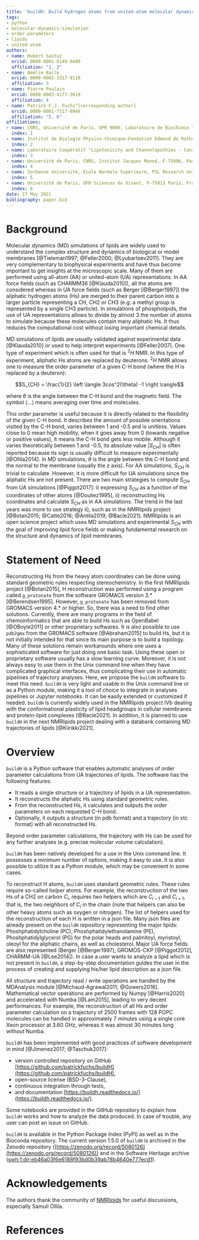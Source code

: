 ```yaml
---
title: 'buildH: Build hydrogen atoms from united-atom molecular dynamics of lipids and calculate the order parameters'
tags:
- python
- molecular-dynamics-simulation
- order-parameters
- lipids
- united-atom
authors:
- name: Hubert Santuz
  orcid: 0000-0001-6149-9480
  affiliation: "1, 2"
- name: Amélie Bacle
  orcid: 0000-0002-3317-9110
  affiliation: 3
- name: Pierre Poulain
  orcid: 0000-0003-4177-3619
  affiliation: 4
- name: Patrick F.J. Fuchs^[corresponding author]
  orcid: 0000-0001-7117-994X
  affiliation: "5, 6"
affiliations:
- name: CNRS, Université de Paris, UPR 9080, Laboratoire de Biochimie Théorique, 13 Rue Pierre et Marie Curie, F-75005 Paris, France
  index: 1
- name: Institut de Biologie Physico-Chimique–Fondation Edmond de Rothschild, PSL Research University, Paris, France
  index: 2
- name: Laboratoire Coopératif "Lipotoxicity and Channelopathies - ConicMeds", Université de Poitiers, F-86000 Poitiers, France
  index: 3
- name: Université de Paris, CNRS, Institut Jacques Monod, F-75006, Paris, France
  index: 4
- name: Sorbonne Université, Ecole Normale Supérieure, PSL Research University, CNRS, Laboratoire des Biomolécules (LBM), F-75005 Paris, France
  index: 5
- name: Université de Paris, UFR Sciences du Vivant, F-75013 Paris, France
  index: 6
date: 27 May 2021
bibliography: paper.bib
---
```


# Background

Molecular dynamics (MD) simulations of lipids are widely used to understand the complex structure and dynamics of biological or model membranes [@Tieleman1997; @Feller2000; @Lyubartsev2011]. They are very complementary to biophysical experiments and have thus become important to get insights at the microscopic scale. Many of them are performed using all-atom (AA) or united-atom (UA) representations. In AA force fields (such as CHARMM36 [@Klauda2010]), all the atoms are considered whereas in UA force fields (such as Berger [@Berger1997]) the aliphatic hydrogen atoms (Hs) are merged to their parent carbon into a larger particle representing a CH, CH2 or CH3 (e.g. a methyl group is represented by a single CH3 particle). In simulations of phospholipids, the use of UA representations allows to divide by almost 3 the number of atoms to simulate because these molecules contain many aliphatic Hs. It thus reduces the computational cost without losing important chemical details.

MD simulations of lipids are usually validated against experimental data [@Klauda2010] or used to help interpret experiments [@Feller2007]. One type of experiment which is often used for that is $^2H$ NMR. In this type of experiment, aliphatic Hs atoms are replaced by deuterons. $^2H$ NMR allows one to measure the order parameter of a given C-H bond (where the H is replaced by a deuteron):

$$S_{CH} = \frac{1}{2} \left \langle 3cos^2(\theta) -1 \right \rangle$$

where $\theta$ is the angle between the C-H bond and the magnetic field. The symbol $\langle ... \rangle$ means averaging over time and molecules.

This order parameter is useful because it is directly related to the flexibility of the given C-H bond. It describes the amount of possible orientations visited by the C-H bond, varies between 1 and -0.5 and is unitless. Values close to 0 mean high mobility, when it goes away from 0 (towards negative or positive values), it means the C-H bond gets less mobile. Although it varies theoretically between 1 and -0.5, its absolute value $\lvert S_{CH} \rvert$ is often reported because its sign is usually difficult to measure experimentally [@Ollila2014]. In MD simulations, $\theta$ is the angle between the C-H bond and the normal to the membrane (usually the $z$ axis). For AA simulations, $S_{CH}$ is trivial to calculate. However, it is more difficult for UA simulations since the aliphatic Hs are not present. There are two main strategies to compute $S_{CH}$ from UA simulations [@Piggot2017]: i) expressing $S_{CH}$ as a function of the coordinates of other atoms [@Douliez1995], ii) reconstructing Hs coordinates and calculate $S_{CH}$ as in AA simulations. The trend in the last years was more to use strategy ii), such as in the NMRlipids project [@Botan2015; @Catte2016; @Antila2019; @Bacle2021]. NMRlipids is an open science project which uses MD simulations and experimental $S_{CH}$ with the goal of improving lipid force fields or making fundamental research on the structure and dynamics of lipid membranes.

# Statement of Need

Reconstructing Hs from the heavy atom coordinates can be done using standard geometric rules respecting stereochemistry. In the first NMRlipids project [@Botan2015], H reconstruction was performed using a program called `g_protonate` from the software GROMACS version 3.* [@Berendsen1995]. However, `g_protonate` has been removed from GROMACS version 4.* or higher. So, there was a need to find other solutions. Currently, there are many programs in the field of chemoinformatics that are able to build Hs such as OpenBabel [@OBoyle2011] or other proprietary softwares. It is also possible to use `pdb2gmx` from the GROMACS software [@Abraham2015] to build Hs, but it is not initially intended for that since its main purpose is to build a topology. Many of these solutions remain workarounds where one uses a sophisticated software for just doing one basic task. Using these open or proprietary software usually has a slow learning curve. Moreover, it is not always easy to use them in the Unix command line when they have complicated graphical interfaces, thus complicating their use in automatic pipelines of trajectory analyses.
Here, we propose the `buildH` software to meet this need. `buildH` is very light and usable in the Unix command line or as a Python module, making it a tool of choice to integrate in analyses pipelines or Jupyter notebooks. It can be easily extended or customized if needed. `buildH` is currently widely used in the NMRlipids project IVb dealing with the conformational plasticity of lipid headgroups in cellular membranes and protein-lipid complexes [@Bacle2021]. In addition, it is planned to use `buildH` in the next NMRlipids project dealing with a databank containing MD trajectories of lipids [@Kiirikki2021].

# Overview

`buildH` is a Python software that enables automatic analyses of order parameter calculations from UA trajectories of lipids. The software has the following features:

- It reads a single structure or a trajectory of lipids in a UA representation.
- It reconstructs the aliphatic Hs using standard geometric rules.
- From the reconstructed Hs, it calculates and outputs the order parameters on each requested C-H bond.
- Optionally, it outputs a structure (in pdb format) and a trajectory (in xtc format) with all reconstructed Hs.

Beyond order parameter calculations, the trajectory with Hs can be used for any further analyses (e.g. precise molecular volume calculation).

`buildH` has been natively developed for a use in the Unix command line. It possesses a minimum number of options, making it easy to use. It is also possible to utilize it as a Python module, which may be convenient in some cases.

To reconstruct H atoms, `buildH` uses standard geometric rules. These rules require so-called *helper* atoms. For example, the reconstruction of the two Hs of a CH2 on carbon $C_i$, requires two helpers which are $C_{i-1}$ and $C_{i+1}$, that is, the two neighbors of $C_i$ in the chain (note that helpers can also be other heavy atoms such as oxygen or nitrogen). The list of helpers used for the reconstruction of each H is written in a json file. Many json files are already present on the `buildH` repository representing the major lipids: Phoshphatidylcholine (PC), Phoshphatidylethanolamine (PE), Phoshphatidylglycerol (PG) for the polar heads and palmitoyl, myristoyl, oleoyl for the aliphatic chains, as well as cholesterol. Major UA force fields are also represented (Berger [@Berger1997], GROMOS-CKP [@Piggot2012], CHARMM-UA [@Lee2014]). In case a user wants to analyze a lipid which is not present in `buildH`, a step-by-step documentation guides the user in the process of creating and supplying his/her lipid description as a json file.

All structure and trajectory read / write operations are handled by the MDAnalysis module [@Michaud-Agrawal2011; @Gowers2016]. Mathematical vector operations are performed by Numpy [@Harris2020] and accelerated with Numba [@Lam2015], leading to very decent performances. For example, the reconstruction of all Hs and order parameter calculation on a trajectory of 2500 frames with 128 POPC molecules can be handled in approximately 7 minutes using a single core Xeon processor at 3.60 GHz, whereas it was almost 30 minutes long without Numba.

`buildH` has been implemented with good practices of software development in mind [@Jimenez2017; @Taschuk2017]:

- version controlled repository on GitHub [https://github.com/patrickfuchs/buildH](https://github.com/patrickfuchs/buildH),
- open-source license (BSD-3-Clause),
- continuous integration through tests,
- and documentation [https://buildh.readthedocs.io/](https://buildh.readthedocs.io/).

Some notebooks are provided in the GitHub repository to explain how `buildH` works and how to analyze the data produced. In case of trouble, any user can post an issue on GitHub.

`buildH` is available in the Python Package Index (PyPI) as well as in the Bioconda repository. The current version 1.5.0 of `buildH` is archived in the Zenodo repository ([https://zenodo.org/record/5080126](https://zenodo.org/record/5080126)) and in the Software Heritage archive ([swh:1:dir:eb46a03f6e6188f93bd0b39ab78b4640e777ecd1](https://archive.softwareheritage.org/swh:1:dir:eb46a03f6e6188f93bd0b39ab78b4640e777ecd1;origin=https://github.com/patrickfuchs/buildH;visit=swh:1:snp:ce3e8efd06ea951364d1f5ee26cbd5776c117dc3;anchor=swh:1:rel:980b3a2f1332d172230eaf74a05bbfc9145b1266)).

# Acknowledgements

The authors thank the community of [NMRlipids](http://nmrlipids.blogspot.com/) for useful discussions, especially Samuli Ollila.

# References

